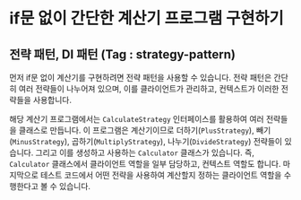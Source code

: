 # if문 없이 간단한 계산기 프로그램 구현하기

## 전략 패턴, DI 패턴 (Tag : strategy-pattern)
먼저 if문 없이 계산기를 구현하려면 전략 패턴을 사용할 수 있습니다. 전략 패턴은 간단히 여러 전략들이 나누어져 있으며, 이를 클라이언트가 관리하고, 컨텍스트가 이러한 전략들을 사용합니다.

해당 계산기 프로그램에서는 ```CalculateStrategy``` 인터페이스를 활용하여 여러 전략들을 클래스로 만듭니다. 이 프로그램은 계산기이므로 더하기(```PlusStrategy```), 빼기(```MinusStrategy```), 곱하기(```MultiplyStrategy```), 나누기(```DivideStrategy```) 전략들이 있습니다. 그리고 이를 생성하고 사용하는 ```Calculator``` 클래스가 있습니다. 즉, ```Calculator``` 클래스에서 클라이언트 역할을 일부 담당하고, 컨텍스트 역할도 합니다. 마지막으로 테스트 코드에서 어떤 전략을 사용하여 계산할지 정하는 클라이언트 역할을 수행한다고 볼 수 있습니다.